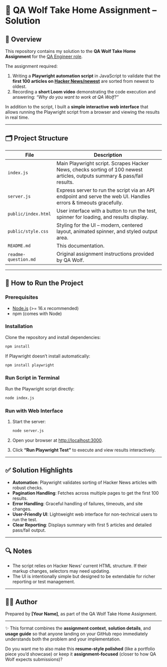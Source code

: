 # 🐺 QA Wolf Take Home Assignment – Solution

## 📌 Overview

This repository contains my solution to the **QA Wolf Take Home Assignment** for the [QA Engineer role](https://www.task-wolf.com/apply-qae).

The assignment required:

1. Writing a **Playwright automation script** in JavaScript to validate that the **first 100 articles on [Hacker News/newest](https://news.ycombinator.com/newest)** are sorted from newest to oldest.
2. Recording a **short Loom video** demonstrating the code execution and answering: *“Why do you want to work at QA Wolf?”*

In addition to the script, I built a **simple interactive web interface** that allows running the Playwright script from a browser and viewing the results in real time.

---

## 🗂️ Project Structure

| File                 | Description                                                                                                              |
| -------------------- | ------------------------------------------------------------------------------------------------------------------------ |
| `index.js`           | Main Playwright script. Scrapes Hacker News, checks sorting of 100 newest articles, outputs summary & pass/fail results. |
| `server.js`          | Express server to run the script via an API endpoint and serve the web UI. Handles errors & timeouts gracefully.         |
| `public/index.html`  | User interface with a button to run the test, spinner for loading, and results display.                                  |
| `public/style.css`   | Styling for the UI – modern, centered layout, animated spinner, and styled output area.                                  |
| `README.md`          | This documentation.                                                                                                      |
| `readme-question.md` | Original assignment instructions provided by QA Wolf.                                                                    |

---

## 🚀 How to Run the Project

### Prerequisites

* [Node.js](https://nodejs.org/) (>= 16.x recommended)
* npm (comes with Node)

### Installation

Clone the repository and install dependencies:

```bash
npm install
```

If Playwright doesn’t install automatically:

```bash
npm install playwright
```

### Run Script in Terminal

Run the Playwright script directly:

```bash
node index.js
```

### Run with Web Interface

1. Start the server:

   ```bash
   node server.js
   ```
2. Open your browser at [http://localhost:3000](http://localhost:3000).
3. Click **“Run Playwright Test”** to execute and view results interactively.

---

## ✅ Solution Highlights

* **Automation**: Playwright validates sorting of Hacker News articles with robust checks.
* **Pagination Handling**: Fetches across multiple pages to get the first 100 results.
* **Error Handling**: Graceful handling of failures, timeouts, and site changes.
* **User-Friendly UI**: Lightweight web interface for non-technical users to run the test.
* **Clear Reporting**: Displays summary with first 5 articles and detailed pass/fail output.

---

## 🔍 Notes

* The script relies on Hacker News’ current HTML structure. If their markup changes, selectors may need updating.
* The UI is intentionally simple but designed to be extendable for richer reporting or test management.

---

## 🧑‍💻 Author

Prepared by **\[Your Name]**, as part of the QA Wolf Take Home Assignment.

---

✨ This format combines the **assignment context**, **solution details**, and **usage guide** so that anyone landing on your GitHub repo immediately understands both the problem and your implementation.

Do you want me to also make this **resume-style polished** (like a portfolio piece you’d showcase) or keep it **assignment-focused** (closer to how QA Wolf expects submissions)?
